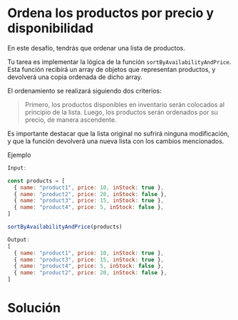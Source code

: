# Ordena los productos por precio y disponibilidad

En este desafío, tendrás que ordenar una lista de productos.

Tu tarea es implementar la lógica de la función `sortByAvailabilityAndPrice`. Esta función recibirá un array de objetos que representan productos, y devolverá una copia ordenada de dicho array.

El ordenamiento se realizará siguiendo dos criterios:

> Primero, los productos disponibles en inventario serán colocados al principio de la lista.
> Luego, los productos serán ordenados por su precio, de manera ascendente.

Es importante destacar que la lista original no sufrirá ninguna modificación, y que la función devolverá una nueva lista con los cambios mencionados.

Ejemplo

```javascript
Input:

const products = [
  { name: "product1", price: 10, inStock: true },
  { name: "product2", price: 20, inStock: false },
  { name: "product3", price: 15, inStock: true },
  { name: "product4", price: 5, inStock: false },
]

sortByAvailabilityAndPrice(products)

Output:
[
  { name: "product1", price: 10, inStock: true },
  { name: "product3", price: 15, inStock: true },
  { name: "product4", price: 5, inStock: false },
  { name: "product2", price: 20, inStock: false },
]
```

# Solución

```javascript

```
